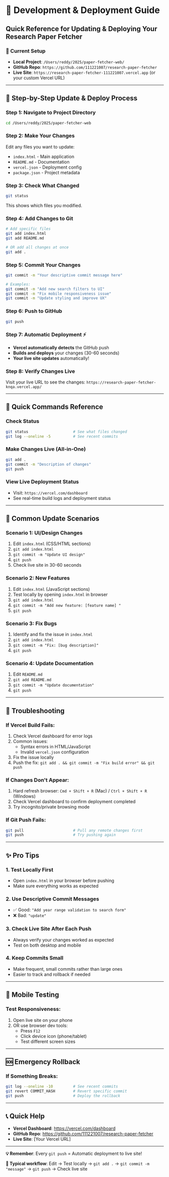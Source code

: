 # 🚀 Development & Deployment Guide

## Quick Reference for Updating & Deploying Your Research Paper Fetcher

### 📍 Current Setup
- **Local Project**: `/Users/reddy/2025/paper-fetcher-web/`
- **GitHub Repo**: `https://github.com/111221007/research-paper-fetcher`
- **Live Site**: `https://research-paper-fetcher-111221007.vercel.app` (or your custom Vercel URL)

---

## 🔄 Step-by-Step Update & Deploy Process

### Step 1: Navigate to Project Directory
```bash
cd /Users/reddy/2025/paper-fetcher-web
```

### Step 2: Make Your Changes
Edit any files you want to update:
- `index.html` - Main application
- `README.md` - Documentation
- `vercel.json` - Deployment config
- `package.json` - Project metadata

### Step 3: Check What Changed
```bash
git status
```
This shows which files you modified.

### Step 4: Add Changes to Git
```bash
# Add specific files
git add index.html
git add README.md

# OR add all changes at once
git add .
```

### Step 5: Commit Your Changes
```bash
git commit -m "Your descriptive commit message here"

# Examples:
git commit -m "Add new search filters to UI"
git commit -m "Fix mobile responsiveness issue"
git commit -m "Update styling and improve UX"
```

### Step 6: Push to GitHub
```bash
git push
```

### Step 7: Automatic Deployment ⚡
- **Vercel automatically detects** the GitHub push
- **Builds and deploys** your changes (30-60 seconds)
- **Your live site updates** automatically!

### Step 8: Verify Changes Live
Visit your live URL to see the changes:
`https://research-paper-fetcher-knqa.vercel.app/`

---

## 🎯 Quick Commands Reference

### Check Status
```bash
git status                    # See what files changed
git log --oneline -5          # See recent commits
```

### Make Changes Live (All-in-One)
```bash
git add .
git commit -m "Description of changes"
git push
```

### View Live Deployment Status
- Visit: `https://vercel.com/dashboard`
- See real-time build logs and deployment status

---

## 🔧 Common Update Scenarios

### Scenario 1: UI/Design Changes
1. Edit `index.html` (CSS/HTML sections)
2. `git add index.html`
3. `git commit -m "Update UI design"`
4. `git push`
5. Check live site in 30-60 seconds

### Scenario 2: New Features
1. Edit `index.html` (JavaScript sections)
2. Test locally by opening `index.html` in browser
3. `git add index.html`
4. `git commit -m "Add new feature: [feature name] "`
5. `git push`

### Scenario 3: Fix Bugs
1. Identify and fix the issue in `index.html`
2. `git add index.html`
3. `git commit -m "Fix: [bug description]"`
4. `git push`

### Scenario 4: Update Documentation
1. Edit `README.md`
2. `git add README.md`
3. `git commit -m "Update documentation"`
4. `git push`

---

## 🚨 Troubleshooting

### If Vercel Build Fails:
1. Check Vercel dashboard for error logs
2. Common issues:
   - Syntax errors in HTML/JavaScript
   - Invalid `vercel.json` configuration
3. Fix the issue locally
4. Push the fix: `git add . && git commit -m "Fix build error" && git push`

### If Changes Don't Appear:
1. Hard refresh browser: `Cmd + Shift + R` (Mac) / `Ctrl + Shift + R` (Windows)
2. Check Vercel dashboard to confirm deployment completed
3. Try incognito/private browsing mode

### If Git Push Fails:
```bash
git pull                      # Pull any remote changes first
git push                      # Try pushing again
```

---

## ✨ Pro Tips

### 1. Test Locally First
- Open `index.html` in your browser before pushing
- Make sure everything works as expected

### 2. Use Descriptive Commit Messages
- ✅ Good: `"Add year range validation to search form"`
- ❌ Bad: `"update"`

### 3. Check Live Site After Each Push
- Always verify your changes worked as expected
- Test on both desktop and mobile

### 4. Keep Commits Small
- Make frequent, small commits rather than large ones
- Easier to track and rollback if needed

---

## 📱 Mobile Testing

### Test Responsiveness:
1. Open live site on your phone
2. OR use browser dev tools:
   - Press `F12`
   - Click device icon (phone/tablet)
   - Test different screen sizes

---

## 🆘 Emergency Rollback

### If Something Breaks:
```bash
git log --oneline -10         # See recent commits
git revert COMMIT_HASH        # Revert specific commit
git push                      # Deploy the rollback
```

---

## 📞 Quick Help

- **Vercel Dashboard**: https://vercel.com/dashboard
- **GitHub Repo**: https://github.com/111221007/research-paper-fetcher
- **Live Site**: [Your Vercel URL]

---

**💡 Remember**: Every `git push` = Automatic deployment to live site!

**🚀 Typical workflow**: Edit → Test locally → `git add .` → `git commit -m "message"` → `git push` → Check live site
